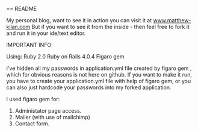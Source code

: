 == README

My personal blog, want to see it in action you can visit it at <a href="http://www.matthew-kilan.com">www.matthew-kilan.com</a>
But if you want to see it from the inside - then feel free to fork it and run it in your ide/text editor.

IMPORTANT INFO:

Using:
Ruby 2.0
Ruby on Rails 4.0.4
Figaro gem

I've hidden all my passwords in application.yml file created by figaro gem , which for obvious reasons is not
here on github. If you want to make it run, you have to create your application.yml file with help of figaro gem, or
you can also just hardcode your passwords into my forked application.

I used figaro gem for:
1. Administator page access.
2. Mailer (with use of mailchimp)
3. Contact form.
